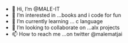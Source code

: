 - 👋 Hi, I’m @MALE-IT
- 👀 I’m interested in ...books and i code for fun
- 🌱 I’m currently learning ... c language
- 💞️ I’m looking to collaborate on ...alx projects
- 📫 How to reach me ...on twitter @malematjai

<!---
MALE-IT/MALE-IT is a ✨ special ✨ repository because its `README.md` (this file) appears on your GitHub profile.
You can click the Preview link to take a look at your changes.
--->
